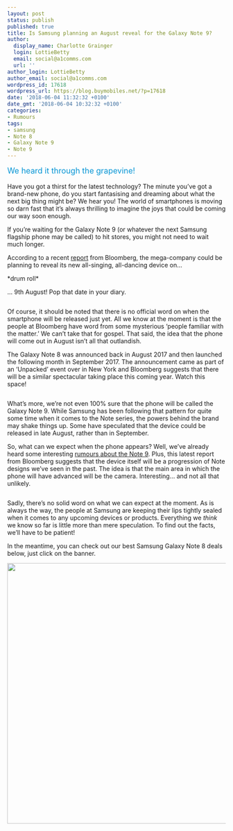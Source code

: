 ```yaml
---
layout: post
status: publish
published: true
title: Is Samsung planning an August reveal for the Galaxy Note 9?
author:
  display_name: Charlotte Grainger
  login: LottieBetty
  email: social@a1comms.com
  url: ''
author_login: LottieBetty
author_email: social@a1comms.com
wordpress_id: 17618
wordpress_url: https://blog.buymobiles.net/?p=17618
date: '2018-06-04 11:32:32 +0100'
date_gmt: '2018-06-04 10:32:32 +0100'
categories:
- Rumours
tags:
- samsung
- Note 8
- Galaxy Note 9
- Note 9
---
```

<p><span class="postStandFirst" style="color: #0896d5; line-height: 26px; font-size: 18px;">We heard it through the grapevine!</span></p>
<p>Have you got a thirst for the latest technology? The minute you&rsquo;ve got a brand-new phone, do you start fantasising and dreaming about what the next big thing might be? We hear you! The world of smartphones is moving so darn fast that it&rsquo;s always thrilling to imagine the joys that could be coming our way soon enough.</p>
<p>If you&rsquo;re waiting for the Galaxy Note 9 (or whatever the next Samsung flagship phone may be called) to hit stores, you might not need to wait much longer.</p>
<p>According to a recent <a href="https://www.bloomberg.com/news/articles/2018-06-01/samsung-is-said-to-plan-camera-revamp-for-aug-9-note-unveiling?cmpid=socialflow-twitter-business&amp;utm_content=business&amp;utm_source=twitter&amp;utm_campaign=socialflow-organic&amp;utm_medium=social" target="_blank" rel="noopener noreferrer">report</a> from Bloomberg, the mega-company could be planning to reveal its new all-singing, all-dancing device on&hellip;</p>
<p>*drum roll*</p>
<p>... 9th August! Pop that date in your diary.</p>
<p><img class="aligncenter size-full wp-image-17645" src="https://lh3.googleusercontent.com/muGpjBoKgiGbfFbMz3wDk8luwAhAoMLP5nI11I44NsRYfhKlSQ7tPC5piBYocgbkb08VBljaJQK4ydxv_87VF5g=s0" alt="" /></p>
<p>Of course, it should be noted that there is no official word on when the smartphone will be released just yet. All we know at the moment is that the people at Bloomberg have word from some mysterious &lsquo;people familiar with the matter.&rsquo; We can&rsquo;t take that for gospel. That said, the idea that the phone will come out in August isn&rsquo;t all that outlandish.</p>
<p>The Galaxy Note 8 was announced back in August 2017 and then launched the following month in September 2017. The announcement came as part of an &lsquo;Unpacked&rsquo; event over in New York and Bloomberg suggests that there will be a similar spectacular taking place this coming year. Watch this space!</p>
<p><img class="aligncenter size-full wp-image-17662" src="https://lh3.googleusercontent.com/kbQCR6dAJ1iv0r0J-W62d84AVrfR2jAascsYw206i3tibOKuNXROsHG4UAw2nEV2BB6oG1upgQn7gxJzlZXkhycY=s0" alt="" /></p>
<p>What&rsquo;s more, we&rsquo;re not even 100% sure that the phone will be called the Galaxy Note 9. While Samsung has been following that pattern for quite some time when it comes to the Note series, the powers behind the brand may shake things up. Some have speculated that the device could be released in late August, rather than in September.</p>
<p>So, what can we expect when the phone appears? Well, we&rsquo;ve already heard some interesting <a href="https://blog.buymobiles.net/rumours/samsung-galaxy-note-9-rumours-price-and-release-date" target="_blank" rel="noopener noreferrer">rumours about the Note 9</a>. Plus, this latest report from Bloomberg suggests that the device itself will be a progression of Note designs we&rsquo;ve seen in the past. The idea is that the main area in which the phone will have advanced will be the camera. Interesting&hellip; and not all that unlikely.</p>
<p><img class="aligncenter size-full wp-image-17643" src="https://lh3.googleusercontent.com/z8mGueFEN-FjV_Pnq1PrtZDIV4LVZvk_k84bi2yjtkmr62cvPTDbit5Xk8kQfCiVNM3bo-XRyBvsmkBZ4GjslsQ=s0" alt="" /></p>
<p>Sadly, there&rsquo;s no solid word on what we can expect at the moment. As is always the way, the people at Samsung are keeping their lips tightly sealed when it comes to any upcoming devices or products. Everything we <em>think </em>we know so far is little more than mere speculation. To find out the facts, we&rsquo;ll have to be patient!</p>
<p>In the meantime, you can check out our best Samsung Galaxy Note 8 deals below, just click on the banner.</p>
<p><a href="https://www.buymobiles.net/best-samsung-galaxy-deals" target="_blank" rel="noopener noreferrer"><img class="aligncenter wp-image-15915 size-full" src="https://a1comms-blog-buymobiles.storage.googleapis.com/samsung-deals.jpg" alt="" width="600" height="600" /></a></p>
